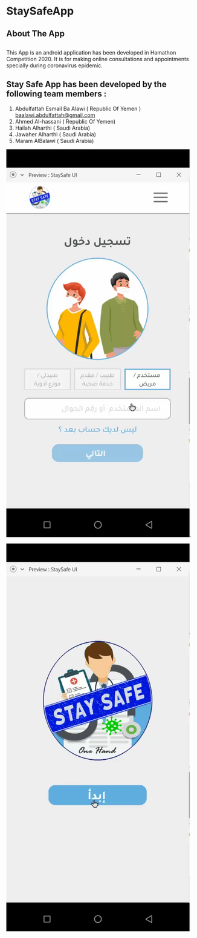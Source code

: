 # StaySafeApp
## About The App <h2>
 
 This App is an android application has been developed in Hamathon Competition 2020. It is for making online consultations and appointments specially during coronavirus epidemic.
 
## Stay Safe App has been developed by the following team members : 
1. Abdulfattah Esmail Ba Alawi  ( Republic Of Yemen ) baalawi.abdulfattah@gmail.com
1. Ahmed Al-hassani ( Republic Of Yemen) 
1. Hailah Alharthi ( Saudi Arabia)
1. Jawaher Alharthi ( Saudi Arabia)
1. Maram AlBalawi ( Saudi Arabia)

![Image description](Screenshot_٢٠٢٠٠٤٢٦-١٦٣٨٣٦.png).

![Image description](Screenshot_٢٠٢٠٠٤٢٦-١٦٣٨٥٦.png) 



